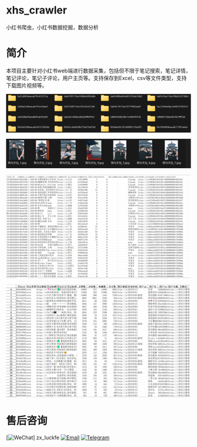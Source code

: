 # xhs_crawler
小红书爬虫，小红书数据挖掘，数据分析

# 简介
本项目主要针对小红书web端进行数据采集，包括但不限于笔记搜索，笔记详情，笔记评论，笔记子评论，用户主页等。支持保存到Excel，csv等文件类型，支持下载图片视频等。
  
![图片列表](img/figure2.png)
  
![图片列表](img/figure1.png)

![图片列表](img/figure4.png)

![图片列表](img/figure5.png)


# 售后咨询

[![WeChat](https://img.icons8.com/color/24/weixing.png)] zx_luckfe
[![Email](https://img.icons8.com/color/24/gmail-new.png)](mailto:your@email.com)
[![Telegram](https://img.icons8.com/color/24/telegram-app--v1.png)](https://t.me/yourusername)
